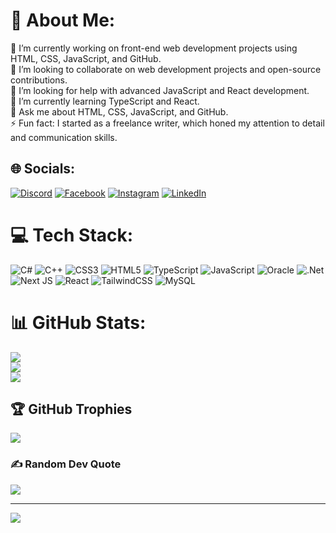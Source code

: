 # 💫 About Me:
🔭 I’m currently working on front-end web development projects using HTML, CSS, JavaScript, and GitHub.<br>👯 I’m looking to collaborate on web development projects and open-source contributions.<br>🤝 I’m looking for help with advanced JavaScript and React development.<br>🌱 I’m currently learning TypeScript and React.<br>💬 Ask me about HTML, CSS, JavaScript, and GitHub.<br>⚡ Fun fact: I started as a freelance writer, which honed my attention to detail and communication skills.


## 🌐 Socials:
[![Discord](https://img.shields.io/badge/Discord-%237289DA.svg?logo=discord&logoColor=white)](https://discord.com/users/1260630616018386975) 
[![Facebook](https://img.shields.io/badge/Facebook-%231877F2.svg?logo=Facebook&logoColor=white)](https://www.facebook.com/profile.php?id=100050686890379&mibextid=ZbWKwL) 
[![Instagram](https://img.shields.io/badge/Instagram-%23E4405F.svg?logo=Instagram&logoColor=white)](https://www.instagram.com/hamza_pixelcrusader?igsh=MmtnNHQ3dHp5Y202) 
[![LinkedIn](https://img.shields.io/badge/LinkedIn-%230077B5.svg?logo=linkedin&logoColor=white)](https://www.linkedin.com/in/m-hamza-ahmad-0030452b4)

# 💻 Tech Stack:
![C#](https://img.shields.io/badge/c%23-%23239120.svg?style=for-the-badge&logo=csharp&logoColor=white) ![C++](https://img.shields.io/badge/c++-%2300599C.svg?style=for-the-badge&logo=c%2B%2B&logoColor=white) ![CSS3](https://img.shields.io/badge/css3-%231572B6.svg?style=for-the-badge&logo=css3&logoColor=white) ![HTML5](https://img.shields.io/badge/html5-%23E34F26.svg?style=for-the-badge&logo=html5&logoColor=white) ![TypeScript](https://img.shields.io/badge/typescript-%23007ACC.svg?style=for-the-badge&logo=typescript&logoColor=white) ![JavaScript](https://img.shields.io/badge/javascript-%23323330.svg?style=for-the-badge&logo=javascript&logoColor=%23F7DF1E) ![Oracle](https://img.shields.io/badge/Oracle-F80000?style=for-the-badge&logo=oracle&logoColor=white) ![.Net](https://img.shields.io/badge/.NET-5C2D91?style=for-the-badge&logo=.net&logoColor=white) ![Next JS](https://img.shields.io/badge/Next-black?style=for-the-badge&logo=next.js&logoColor=white) ![React](https://img.shields.io/badge/react-%2320232a.svg?style=for-the-badge&logo=react&logoColor=%2361DAFB) ![TailwindCSS](https://img.shields.io/badge/tailwindcss-%2338B2AC.svg?style=for-the-badge&logo=tailwind-css&logoColor=white) ![MySQL](https://img.shields.io/badge/mysql-4479A1.svg?style=for-the-badge&logo=mysql&logoColor=white)

# 📊 GitHub Stats:
![](https://github-readme-stats.vercel.app/api?username=Hamza-Codez&theme=dark&hide_border=true&include_all_commits=false&count_private=false)<br/>
![](https://github-readme-streak-stats.herokuapp.com/?user=Hamza-Codez&theme=dark&hide_border=true)<br/>
![](https://github-readme-stats.vercel.app/api/top-langs/?username=Hamza-Codez&theme=dark&hide_border=true&include_all_commits=false&count_private=false&layout=compact)

## 🏆 GitHub Trophies
![](https://github-profile-trophy.vercel.app/?username=Hamza-Codez&theme=dark&no-frame=true&no-bg=true&margin-w=4)

### ✍️ Random Dev Quote
![](https://quotes-github-readme.vercel.app/api?type=horizontal&theme=radical)

---
[![](https://visitcount.itsvg.in/api?id=Hamza-Codez&icon=10&color=13)](https://visitcount.itsvg.in)
<!-- Proudly created with GPRM ( https://gprm.itsvg.in ) -->
